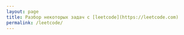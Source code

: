 ```yaml
---
layout: page
title: Разбор некоторых задач с [leetcode](https://leetcode.com)
permalink: /leetcode/
---
```

